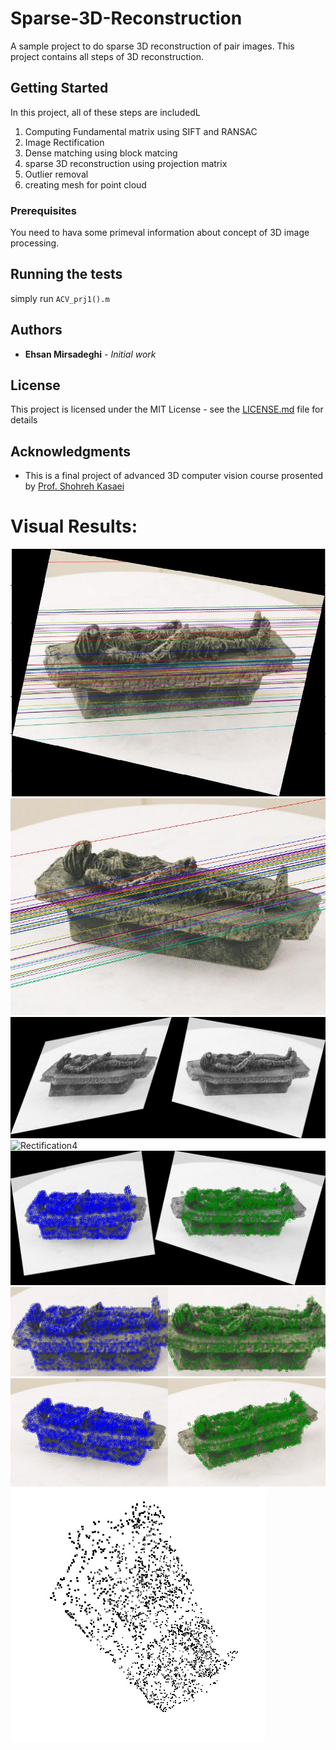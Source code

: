 
# Sparse-3D-Reconstruction

A sample project to do sparse 3D reconstruction of pair images. 
This project contains all steps of 3D reconstruction.

## Getting Started

In this project, all of these steps are includedL<br/>
1. Computing Fundamental matrix using SIFT and RANSAC<br/>
2. Image Rectification<br/>
3. Dense matching using block matcing<br/>
4. sparse 3D reconstruction using projection matrix<br/>
5. Outlier removal<br/>
6. creating mesh for point cloud<br/>

### Prerequisites

You need to hava some primeval information about concept of 3D image processing.


## Running the tests

simply run ```ACV_prj1().m```

## Authors

* **Ehsan Mirsadeghi** - *Initial work*

## License

This project is licensed under the MIT License - see the [LICENSE.md](LICENSE.md) file for details

## Acknowledgments

* This is a final project of advanced 3D computer vision course prosented by [Prof. Shohreh Kasaei](http://sharif.edu/~kasaei/)


# Visual Results:
![Rectification1](Rec2.jpg)<br/> ![Rectification2](I2.jpg)<br/>
![Rectification3](Rec.jpg)<br/> ![Rectification4](RolRec.jpg)<br/>
![Dense1](Dense1.jpg)<br/> ![Dense2](Dense2.jpg)<br/> ![Dense3](Dense3.jpg)<br/>
![Sparse reconstruction](sparse_result.jpg)<br/>

